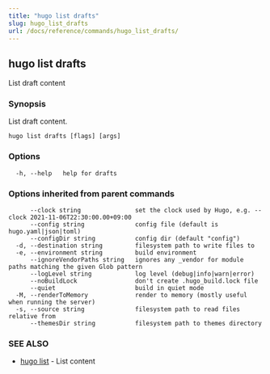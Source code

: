 ```yaml
---
title: "hugo list drafts"
slug: hugo_list_drafts
url: /docs/reference/commands/hugo_list_drafts/
---
```

## hugo list drafts

List draft content

### Synopsis

List draft content.

```
hugo list drafts [flags] [args]
```

### Options

```
  -h, --help   help for drafts
```

### Options inherited from parent commands

```
      --clock string               set the clock used by Hugo, e.g. --clock 2021-11-06T22:30:00.00+09:00
      --config string              config file (default is hugo.yaml|json|toml)
      --configDir string           config dir (default "config")
  -d, --destination string         filesystem path to write files to
  -e, --environment string         build environment
      --ignoreVendorPaths string   ignores any _vendor for module paths matching the given Glob pattern
      --logLevel string            log level (debug|info|warn|error)
      --noBuildLock                don't create .hugo_build.lock file
      --quiet                      build in quiet mode
  -M, --renderToMemory             render to memory (mostly useful when running the server)
  -s, --source string              filesystem path to read files relative from
      --themesDir string           filesystem path to themes directory
```

### SEE ALSO

* [hugo list](/docs/reference/commands/hugo_list/)	 - List content

